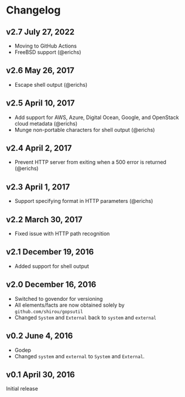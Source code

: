 # Changelog

## v2.7 July 27, 2022

* Moving to GitHub Actions
* FreeBSD support (@erichs)

## v2.6 May 26, 2017

* Escape shell output (@erichs)

## v2.5 April 10, 2017

* Add support for AWS, Azure, Digital Ocean, Google, and OpenStack cloud metadata (@erichs)
* Munge non-portable characters for shell output (@erichs)

## v2.4 April 2, 2017

* Prevent HTTP server from exiting when a 500 error is returned (@erichs)

## v2.3 April 1, 2017

* Support specifying format in HTTP parameters (@erichs)

## v2.2 March 30, 2017

* Fixed issue with HTTP path recognition

## v2.1 December 19, 2016

* Added support for shell output

## v2.0 December 16, 2016

* Switched to govendor for versioning
* All elements/facts are now obtained solely by `github.com/shirou/gopsutil`
* Changed `System` and `External` back to `system` and `external`

## v0.2 June 4, 2016

* Godep
* Changed `system` and `external` to `System` and `External`.

## v0.1 April 30, 2016

Initial release
